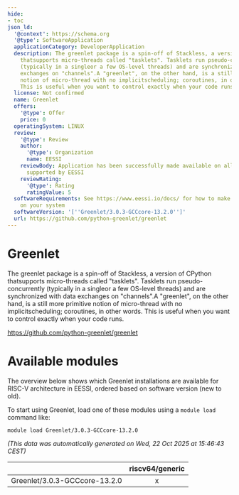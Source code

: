 ```yaml
---
hide:
- toc
json_ld:
  '@context': https://schema.org
  '@type': SoftwareApplication
  applicationCategory: DeveloperApplication
  description: The greenlet package is a spin-off of Stackless, a version of CPython
    thatsupports micro-threads called "tasklets". Tasklets run pseudo-concurrently
    (typically in a singleor a few OS-level threads) and are synchronized with data
    exchanges on "channels".A "greenlet", on the other hand, is a still more primitive
    notion of micro-thread with no implicitscheduling; coroutines, in other words.
    This is useful when you want to control exactly when your code runs.
  license: Not confirmed
  name: Greenlet
  offers:
    '@type': Offer
    price: 0
  operatingSystem: LINUX
  review:
    '@type': Review
    author:
      '@type': Organization
      name: EESSI
    reviewBody: Application has been successfully made available on all architectures
      supported by EESSI
    reviewRating:
      '@type': Rating
      ratingValue: 5
  softwareRequirements: See https://www.eessi.io/docs/ for how to make EESSI available
    on your system
  softwareVersion: '[''Greenlet/3.0.3-GCCcore-13.2.0'']'
  url: https://github.com/python-greenlet/greenlet
---
```


Greenlet
========


The greenlet package is a spin-off of Stackless, a version of CPython thatsupports micro-threads called "tasklets". Tasklets run pseudo-concurrently (typically in a singleor a few OS-level threads) and are synchronized with data exchanges on "channels".A "greenlet", on the other hand, is a still more primitive notion of micro-thread with no implicitscheduling; coroutines, in other words. This is useful when you want to control exactly when your code runs.

https://github.com/python-greenlet/greenlet
# Available modules


The overview below shows which Greenlet installations are available for RISC-V architecture in EESSI, ordered based on software version (new to old).

To start using Greenlet, load one of these modules using a `module load` command like:

```shell
module load Greenlet/3.0.3-GCCcore-13.2.0
```

*(This data was automatically generated on Wed, 22 Oct 2025 at 15:46:43 CEST)*

| |riscv64/generic|
| :---: | :---: |
|Greenlet/3.0.3-GCCcore-13.2.0|x|
